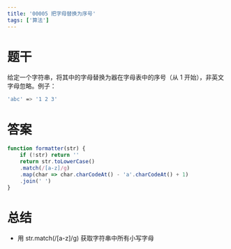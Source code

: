 ```yaml
---
title: '00005 把字母替换为序号'
tags: ['算法']
---
```


# 题干

给定一个字符串，将其中的字母替换为器在字母表中的序号（从 1 开始），非英文字母忽略。例子：

```bash
'abc' => '1 2 3'
```

# 答案

```javascript
function formatter(str) {
    if (!str) return ''
    return str.toLowerCase()
    .match(/[a-z]/g)
    .map(char => char.charCodeAt() - 'a'.charCodeAt() + 1)
    .join(' ')
}
```

# 总结

- 用 str.match(/[a-z]/g) 获取字符串中所有小写字母